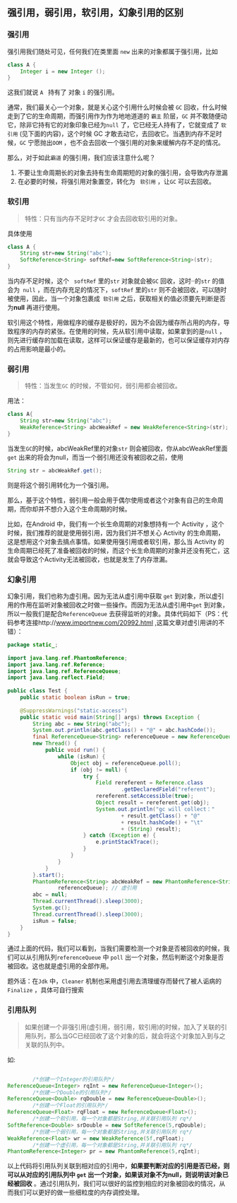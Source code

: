 ## 强引用，弱引用，软引用，幻象引用的区别

### 强引用

强引用我们随处可见，任何我们在类里面 ``new`` 出来的对象都属于强引用，比如

```java
class A {
	Integer i = new Integer ();   
}
```

这我们就说 ``A `` 持有了 对象 ``i`` 的强引用。

通常，我们最关心一个对象，就是关心这个引用什么时候会被 ``GC`` 回收，什么时候走到了它的生命周期，而强引用作为作为地地道道的 `` 霸主 `` 阶层，``GC`` 并不敢随便动它，除非它持有它的对象印象已经为`` null `` 了，它已经无人持有了，它就变成了 `` 软引用 ``  (见下面的内容)，这个时候 GC 才敢去动它，去回收它。当遇到内存不足时候，``GC`` 宁愿抛出``OOM`` ，也不会去回收一个强引用的对象来缓解内存不足的情况。

那么，对于如此``霸道`` 的强引用，我们应该注意什么呢？

1. 不要让生命周期长的对象去持有生命周期短的对象的强引用，会导致内存泄漏
2. 在必要的时候，将强引用对象置空，转化为 `` 软引用`` ，让``GC`` 可以去回收。

### 软引用

> 特性：只有当内存不足时才``GC`` 才会去回收软引用的对象。

具体使用

```java
class A {
    String str=new String("abc");                                     	// 强引用
 	SoftReference<String> softRef=new SoftReference<String>(str);	 	// 转为软引用
}
```

当内存不足时候，这个 `` softRef``  里的``str`` 对象就会被``GC`` 回收，这时··的``str`` 的值会为`` null`` ，而在内存充足的情况下，``softRef`` 里的``str`` 则不会被回收，可以随时被使用，因此，当一个对象包裹成`` 软引用`` 之后，获取相关的值必须要先判断是否为**null** 再进行使用。

软引用这个特性，用做程序的缓存是极好的，因为不会因为缓存所占用的内存，导致程序的内存的紧张。在使用的时候，先从软引用中读取，如果拿到的是``null`` ，则先进行缓存的加载在读取，这样可以保证缓存是最新的，也可以保证缓存对内存的占用影响是最小的。

### 弱引用

> 特性：当发生``GC`` 的时候，不管如何，弱引用都会被回收。

用法：

```java
class A{
    String str=new String("abc");    									//	强引用
	WeakReference<String> abcWeakRef = new WeakReference<String>(str);	//	转为弱引用
}
```

当发生``GC``的时候，abcWeakRef里的对象``str`` 则会被回收，你从abcWeakRef里面``get`` 出来的将会为null，而当一个弱引用还没有被回收之前，使用

```java
String str = abcWeakRef.get();
```

则是将这个弱引用转化为一个强引用。

那么，基于这个特性，弱引用一般会用于偶尔使用或者这个对象有自己的生命周期，而你却并不想介入这个生命周期的时候。

比如，在Android 中，我们有一个长生命周期的对象想持有一个 Activity ，这个时候，我们推荐的就是使用弱引用，因为我们并不想关心 Activity 的生命周期，这是想用这个对象去搞点事情。如果使用强引用或者软引用，那么当 Activity 的生命周期已经死了准备被回收的时候，而这个长生命周期的对象并还没有死亡，这就会导致这个Activity无法被回收，也就是发生了内存泄漏。

### 幻象引用

幻象引用，我们也称为虚引用。因为无法从虚引用中获取 ``get`` 到对象，所以虚引用的作用在监听对象被回收之时做一些操作。而因为无法从虚引用中``get`` 到对象，所以一般我们是配合``ReferenceQueue`` 去获得监听的对象。具体代码如下（PS：代码参考连接http://www.importnew.com/20992.html ,这篇文章对虚引用讲的不错）：

```java
package static_;
 
import java.lang.ref.PhantomReference;
import java.lang.ref.Reference;
import java.lang.ref.ReferenceQueue;
import java.lang.reflect.Field;
 
public class Test {
    public static boolean isRun = true;
 
    @SuppressWarnings("static-access")
    public static void main(String[] args) throws Exception {
        String abc = new String("abc");
        System.out.println(abc.getClass() + "@" + abc.hashCode());
        final ReferenceQueue<String> referenceQueue = new ReferenceQueue<String>();
        new Thread() {
            public void run() {
                while (isRun) {
                    Object obj = referenceQueue.poll();
                    if (obj != null) {
                        try {
                            Field rereferent = Reference.class
                                    .getDeclaredField("referent");
                            rereferent.setAccessible(true);
                            Object result = rereferent.get(obj);
                            System.out.println("gc will collect："
                                    + result.getClass() + "@"
                                    + result.hashCode() + "\t"
                                    + (String) result);
                        } catch (Exception e) {
                            e.printStackTrace();
                        }
                    }
                }
            }
        }.start();
        PhantomReference<String> abcWeakRef = new PhantomReference<String>(abc,
                referenceQueue); // 虚引用
        abc = null;
        Thread.currentThread().sleep(3000);
        System.gc();
        Thread.currentThread().sleep(3000);
        isRun = false;
    }
}
```

通过上面的代码，我们可以看到，当我们需要检测一个对象是否被回收的时候，我们可以从引用队列``referenceQueue`` 中 ``poll``  出一个对象，然后判断这个对象是否被回收。这也就是虚引用的全部作用。

题外话：在``Jdk`` 中，``Cleaner`` 机制也采用虚引用去清理缓存而替代了被人诟病的``Finalize`` ，具体可自行搜索

### 引用队列

> 如果创建一个非强引用(虚引用，弱引用，软引用)的时候，加入了关联的引用队列，那么当GC已经回收了这个对象的后，就会将这个对象加入到与之关联的队列中。

如:

```java

        /*创建一个Integer的引用队列*/
ReferenceQueue<Integer> rqInt = new ReferenceQueue<Integer>();
        /*创建一个Double的引用队列*/
ReferenceQueue<Double> rqDouble = new ReferenceQueue<Double>();
        /*创建一个Float的引用队列*/
ReferenceQueue<Float> rqFloat = new ReferenceQueue<Float>();
        /*创建一个软引用，每一个对象都是String,并关联引用队列 rq*/
SoftReference<Double> srDouble = new SoftReference(5,rqDouble);
        /*创建一个弱引用，每一个对象都是String,并关联引用队列 rq*/
WeakReference<Float> wr = new WeakReference(5f,rqFloat);
        /*创建一个虚引用，每一个对象都是String,并关联引用队列 rq*/
PhantomReference<Integer> pr = new PhantomReference(5,rqInt);
```

以上代码将引用队列关联到相对应的引用中，**如果要判断对应的引用是否已经，则可以从对应的引用队列中 ``get`` 出一个对象，如果该对象不为null，则说明该对象已经被回收** 。通过引用队列，我们可以很好的监控到相应的对象被回收的情况，从而我们可以更好的做一些细粒度的内存调控处理。